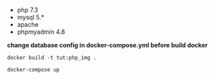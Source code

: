 - php 7.3
- mysql 5.*
- apache
- phpmyadmin 4.8

**change database config in docker-compose.yml before build docker**

`docker build -t tut:php_img .`

`docker-compose up`
